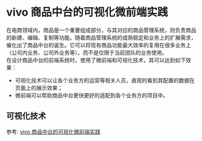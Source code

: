 # vivo 商品中台的可视化微前端实践
在电商领域内，商品是一个重要组成部分，与其对应的商品管理系统，则负责商品的新建、编辑、复制等功能。随着商品管理系统的成熟稳定和业务上的扩展需求，催化出了商品中台的诞生。它可以将现有商品功能最大效率的复用在很多业务上（公司内业务、公司外业务等）。而不是仅限于当前团队的业务使用。  
在设计商品中台的前端系统时，使用了微前端和可视化技术，其可以达到如下效果：  
- 可视化技术可以让各个业务方的运营等相关人员，直观的看到其配置的数据在页面上的展示效果；
- 微前端可以帮助商品中台更快更好的适配到各个业务方的项目中。

## 可视化技术


参考:
[vivo 商品中台的可视化微前端实践](https://mp.weixin.qq.com/s/zYKwgfzC8Z-teo8OxznrmA)
